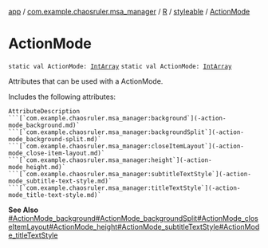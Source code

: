 [app](../../../index.md) / [com.example.chaosruler.msa_manager](../../index.md) / [R](../index.md) / [styleable](index.md) / [ActionMode](.)

# ActionMode

`static val ActionMode: `[`IntArray`](https://kotlinlang.org/api/latest/jvm/stdlib/kotlin/-int-array/index.html)
`static val ActionMode: `[`IntArray`](https://kotlinlang.org/api/latest/jvm/stdlib/kotlin/-int-array/index.html)

Attributes that can be used with a ActionMode.

Includes the following attributes:

    AttributeDescription ```[`com.example.chaosruler.msa_manager:background`](-action-mode_background.md)` ```[`com.example.chaosruler.msa_manager:backgroundSplit`](-action-mode_background-split.md)` ```[`com.example.chaosruler.msa_manager:closeItemLayout`](-action-mode_close-item-layout.md)` ```[`com.example.chaosruler.msa_manager:height`](-action-mode_height.md)` ```[`com.example.chaosruler.msa_manager:subtitleTextStyle`](-action-mode_subtitle-text-style.md)` ```[`com.example.chaosruler.msa_manager:titleTextStyle`](-action-mode_title-text-style.md)`

**See Also**
[#ActionMode_background](-action-mode_background.md)[#ActionMode_backgroundSplit](-action-mode_background-split.md)[#ActionMode_closeItemLayout](-action-mode_close-item-layout.md)[#ActionMode_height](-action-mode_height.md)[#ActionMode_subtitleTextStyle](-action-mode_subtitle-text-style.md)[#ActionMode_titleTextStyle](-action-mode_title-text-style.md)

